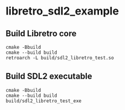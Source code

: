 # libretro_sdl2_example

## Build Libretro core

    cmake -Bbuild
    cmake --build build
    retroarch -L build/sdl2_libretro_test.so

## Build SDL2 executable

    cmake -Bbuild
    cmake --build build
    build/sdl2_libretro_test_exe